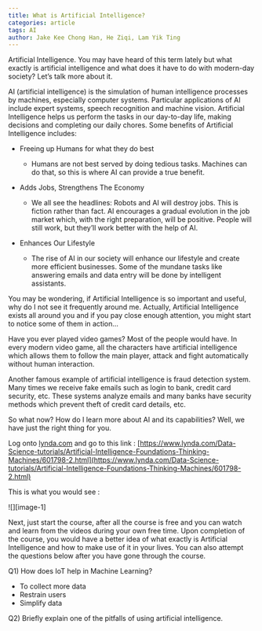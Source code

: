 ```yaml
---
title: What is Artificial Intelligence?
categories: article
tags: AI
author: Jake Kee Chong Han, He Ziqi, Lam Yik Ting
---
```


Artificial Intelligence. You may have heard of this term lately but what exactly is artificial intelligence and what does it have to do with modern-day society? Let’s talk more about it.

AI (artificial intelligence) is the simulation of human intelligence processes by machines, especially computer systems. Particular applications of AI include expert systems, speech recognition and machine vision. Artificial Intelligence helps us perform the tasks in our day-to-day life, making decisions and completing our daily chores. Some benefits of Artificial Intelligence includes: 

- Freeing up Humans for what they do best
    - Humans are not best served by doing tedious tasks. Machines can do that, so this is where AI can provide a true benefit.

- Adds Jobs, Strengthens The Economy 
    - We all see the headlines: Robots and AI will destroy jobs. This is fiction rather than fact. AI encourages a gradual evolution in the job market which, with the right preparation, will be positive. People will still work, but they’ll work better with the help of AI. 
- Enhances Our Lifestyle
    - The rise of AI in our society will enhance our lifestyle and create more efficient businesses. Some of the mundane tasks like answering emails and data entry will be done by intelligent assistants.

You may be wondering, if Artificial Intelligence is so important and useful, why do I not see it frequently around me. Actually, Artificial Intelligence exists all around you and if you pay close enough attention, you might start to notice some of them in action...

Have you ever played video games? Most of the people would have. In every modern video game, all the characters have artificial intelligence which allows them to follow the main player, attack and fight automatically without human interaction.

Another famous example of artificial intelligence is fraud detection system. Many times we receive fake emails such as login to bank, credit card security, etc. These systems analyze emails and many banks have security methods which prevent theft of credit card details, etc.

So what now? How do I learn more about AI and its capabilities? Well, we have just the right thing for you. 

Log onto [lynda.com](lynda.com) and go to this link :  [https://www.lynda.com/Data-Science-tutorials/Artificial-Intelligence-Foundations-Thinking-Machines/601798-2.html](https://www.lynda.com/Data-Science-tutorials/Artificial-Intelligence-Foundations-Thinking-Machines/601798-2.html)

This is what you would see :

![][image-1]

Next, just start the course, after all the course is free and you can watch and learn from the videos during your own free time. Upon completion of the course, you would have a better idea of what exactly is Artificial Intelligence and how to make use of it in your lives. You can also attempt the questions below after you have gone through the course.

Q1) How does IoT help in Machine Learning?

- To collect more data
- Restrain users 
- Simplify data

Q2) Briefly explain one of the pitfalls of using artificial intelligence.

